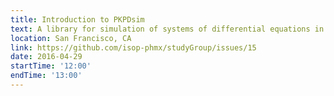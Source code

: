 ```yaml
---
title: Introduction to PKPDsim
text: A library for simulation of systems of differential equations in the pharmacometric setting
location: San Francisco, CA
link: https://github.com/isop-phmx/studyGroup/issues/15
date: 2016-04-29
startTime: '12:00'
endTime: '13:00'
---
```

